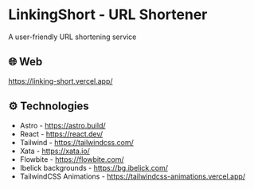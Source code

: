 # LinkingShort - URL Shortener
A user-friendly URL shortening service

## 🌐 Web
https://linking-short.vercel.app/

## ⚙️ Technologies
- Astro - https://astro.build/
- React - https://react.dev/
- Tailwind - https://tailwindcss.com/
- Xata - https://xata.io/
- Flowbite - https://flowbite.com/
- Ibelick backgrounds - https://bg.ibelick.com/
- TailwindCSS Animations - https://tailwindcss-animations.vercel.app/
